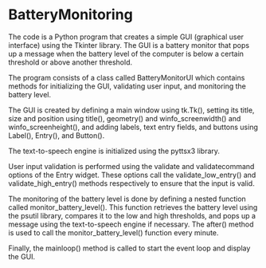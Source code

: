 # BatteryMonitoring

The code is a Python program that creates a simple GUI (graphical user interface) using the Tkinter library. The GUI is a battery monitor that pops up a message when the battery level of the computer is below a certain threshold or above another threshold.

The program consists of a class called BatteryMonitorUI which contains methods for initializing the GUI, validating user input, and monitoring the battery level.

The GUI is created by defining a main window using tk.Tk(), setting its title, size and position using title(), geometry() and winfo_screenwidth() and winfo_screenheight(), and adding labels, text entry fields, and buttons using Label(), Entry(), and Button().

The text-to-speech engine is initialized using the pyttsx3 library.

User input validation is performed using the validate and validatecommand options of the Entry widget. These options call the validate_low_entry() and validate_high_entry() methods respectively to ensure that the input is valid.

The monitoring of the battery level is done by defining a nested function called monitor_battery_level(). This function retrieves the battery level using the psutil library, compares it to the low and high thresholds, and pops up a message using the text-to-speech engine if necessary. The after() method is used to call the monitor_battery_level() function every minute.

Finally, the mainloop() method is called to start the event loop and display the GUI.
